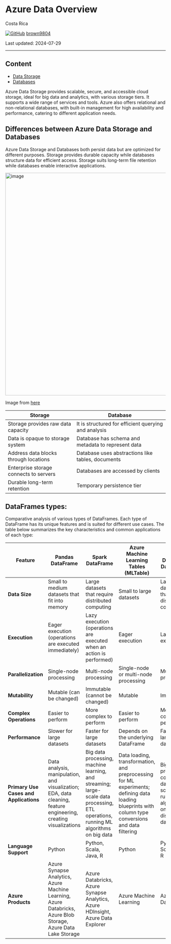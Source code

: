 # Azure Data Overview

Costa Rica

[![GitHub](https://img.shields.io/badge/--181717?logo=github&logoColor=ffffff)](https://github.com/)
[brown9804](https://github.com/brown9804)

Last updated: 2024-07-29

----------

## Content 

- [Data Storage](./0_DataStorage/)
- [Databases](./1_Databases/)

Azure Data Storage provides scalable, secure, and accessible cloud storage, ideal for big data and analytics, with various storage tiers. It supports a wide range of services and tools. Azure also offers relational and non-relational databases, with built-in management for high availability and performance, catering to different application needs.

## Differences between Azure Data Storage and Databases

Azure Data Storage and Databases both persist data but are optimized for different purposes. Storage provides durable capacity while databases structure data for efficient access. Storage suits long-term file retention while databases enable interactive applications.

<img width="700" alt="image" src="https://github.com/brown9804/MSCloudEssentials_LPath/assets/24630902/ab71485a-5434-401e-ae25-277957c2ffb7">

Image from [here](https://www.edureka.co/blog/azure-storage-tutorial/)

| Storage | Database |
| --- | --- |
| Storage provides raw data capacity | It is structured for efficient querying and analysis |
| Data is opaque to storage system | Database has schema and metadata to represent data |
| Address data blocks through locations | Database uses abstractions like tables, documents |
| Enterprise storage connects to servers | Databases are accessed by clients |
| Durable long-term retention | Temporary persistence tier |




## DataFrames types: 

Comparative analysis of various types of DataFrames. Each type of DataFrame has its unique features and is suited for different use cases. The table below summarizes the key characteristics and common applications of each type:

| Feature                | Pandas DataFrame                                      | Spark DataFrame                                      | Azure Machine Learning Tables (MLTable)              | Azure Databricks DataFrames                          | AzureML Datasets                                     |
|------------------------|-------------------------------------------------------|------------------------------------------------------|------------------------------------------------------|------------------------------------------------------|------------------------------------------------------|
| **Data Size**          | Small to medium datasets that fit into memory         | Large datasets that require distributed computing    | Small to large datasets                              | Large datasets that require distributed computing    | Small to large datasets                              |
| **Execution**          | Eager execution (operations are executed immediately) | Lazy execution (operations are executed when an action is performed) | Eager execution                                      | Lazy execution                                       | Eager execution                                      |
| **Parallelization**    | Single-node processing                                | Multi-node processing                                | Single-node or multi-node processing                 | Multi-node processing                                | Single-node or multi-node processing                 |
| **Mutability**         | Mutable (can be changed)                              | Immutable (cannot be changed)                        | Mutable                                              | Immutable                                            | Mutable                                              |
| **Complex Operations** | Easier to perform                                     | More complex to perform                              | Easier to perform                                    | More complex to perform                              | Easier to perform                                    |
| **Performance**        | Slower for large datasets                             | Faster for large datasets                            | Depends on the underlying DataFrame                  | Faster for large datasets                            | Depends on the underlying DataFrame                  |
| **Primary Use Cases and Applications** | Data analysis, manipulation, and visualization; EDA, data cleaning, feature engineering, creating visualizations | Big data processing, machine learning, and streaming; large-scale data processing, ETL operations, running ML algorithms on big data | Data loading, transformation, and preprocessing for ML experiments; defining data loading blueprints with column type conversions and data filtering | Big data processing, collaborative data science, and running ML algorithms on distributed data | Data analysis, manipulation, preprocessing, and feeding data into ML models |
| **Language Support**   | Python                                                | Python, Scala, Java, R                               | Python                                               | Python, Scala, Java, R                               | Python                                               |
| **Azure Products**     | Azure Synapse Analytics, Azure Machine Learning, Azure Databricks, Azure Blob Storage, Azure Data Lake Storage | Azure Databricks, Azure Synapse Analytics, Azure HDInsight, Azure Data Explorer | Azure Machine Learning | Azure Databricks | Azure Machine Learning, Azure Open Datasets |
